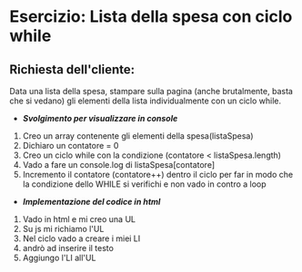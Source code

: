 Esercizio: Lista della spesa con ciclo while
===
## Richiesta dell'cliente: 
Data una lista della spesa, stampare sulla pagina (anche brutalmente, basta che si vedano) gli elementi della lista individualmente con un ciclo while.

- ***Svolgimento per visualizzare in console***
1. Creo un array contenente gli elementi della spesa(listaSpesa)
2. Dichiaro un contatore = 0
3. Creo un ciclo while con la condizione (contatore < listaSpesa.length)
4. Vado a fare un console.log di listaSpesa[contatore]
5. Incremento il contatore (contatore++) dentro il ciclo per far in modo che la condizione dello WHILE si verifichi e non vado in contro a loop
- ***Implementazione del codice in html***
1. Vado in html e mi creo una UL
2. Su js mi richiamo l'UL
3. Nel ciclo vado a creare i miei LI
4. andrò ad inserire il testo
5. Aggiungo l'LI all'UL